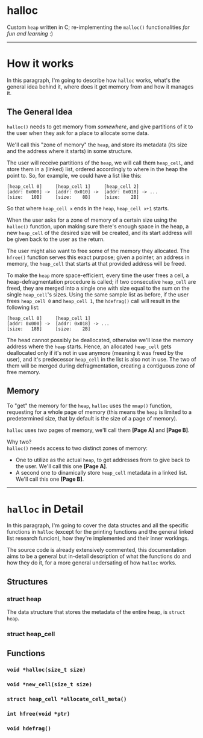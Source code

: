 # halloc
Custom `heap` written in C; re-implementing the `malloc()` functionalities _for fun and learning_ :)

---
# How it works
In this paragraph, I'm going to describe how `halloc` works, what's the general idea behind it, where does it get memory from and how it manages it.

## The General Idea
`halloc()` needs to get memory from _somewhere_, and give partitions of it to the user when they ask for a place to allocate some data.  

We'll call this "zone of memory" the `heap`, and store its metadata (its size and the address where it starts) in some structure.  

The user will receive partitions of the `heap`, we will call them `heap_cell`, and store them in a (linked) list, ordered accordingly to where in the heap the point to. So, for example, we could have a list like this:

```
[heap_cell 0]     [heap_cell 1]     [heap_cell 2]
[addr: 0x000] ->  [addr: 0x010] ->  [addr: 0x018] -> ...
[size:   10B]     [size:    8B]     [size:    2B]
```
So that where `heap_cell x` ends in the `heap`, `heap_cell x+1` starts.

When the user asks for a zone of memory of a certain size using the `halloc()` function, upon making sure there's enough space in the heap, a new `heap_cell` of the desired size will be created, and its start address will be given back to the user as the return. 

The user might also want to free some of the memory they allocated. The `hfree()` function serves this exact purpose; given a pointer, an address in memory, the `heap_cell` that starts at that provided address will be freed. 

To make the `heap` more space-efficient, every time the user frees a cell, a heap-defragmentation procedure is called; if two consecutive `heap_cell` are freed, they are merged into a single one with size equal to the sum on the single `heap_cell`'s sizes. Using the same sample list as before, if the user frees `heap_cell 0` and `heap_cell 1`, the `hdefrag()` call will result in the following list:

```
[heap_cell 0]     [heap_cell 1]
[addr: 0x000] ->  [addr: 0x018] -> ...
[size:   18B]     [size:    2B]
```

The head cannot possibly be deallocated, otherwise we'll lose the memory address where the `heap` starts. Hence, an allocated `heap_cell` gets deallocated only if it's not in use anymore (meaning it was freed by the user), and it's predecessor `heap_cell` in the list is also not in use. The two of them will be merged during defragmentation, creating a contiguous zone of free memory. 

## Memory

To "get" the memory for the `heap`, `halloc` uses the `mmap()` function, requesting for a whole page of memory (this means the `heap` is limited to a predetermined size, that by default is the size of a page of memory). 
  
`halloc` uses _two_ pages of memory, we'll call them __[Page A]__ and __[Page B]__.   
  
Why two?   
`halloc()` needs access to two distinct zones of memory: 
- One to utilize as the actual `heap`, to get addresses from to give back to the user. We'll call this one __[Page A]__. 
- A second one to dinamically store `heap_cell` metadata in a linked list. We'll call this one __[Page B]__.

---

# `halloc` in Detail
In this paragraph, I'm going to cover the data structes and all the specific functions in `halloc` (except for the printing functions and the general linked list research funcion), how they're implemented and their inner workings.   

The source code is already extensively commented, this documentation aims to be a general but in-detail description of what the functions do and how they do it, for a more general undersating of how `halloc` works.

## Structures

### struct heap  
The data structure that stores the metadata of the entire heap, is `struct heap`. 

### struct heap_cell  

## Functions 

### `void *halloc(size_t size)`

### `void *new_cell(size_t size)`

### `struct heap_cell *allocate_cell_meta()`

### `int hfree(void *ptr)`

### `void hdefrag()`
